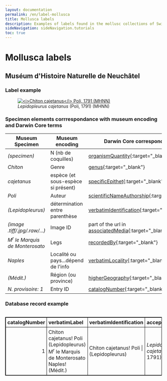 ```yaml
---
layout: documentation
permalink: /en/label-mollusca
title: Mollusca labels
description: Examples of labels found in the mollusc collections of Switzerland and their corresponding Darwin Core encoding
sideNavigation: sideNavigation.tutorials
toc: true
---
```


<head>
  <!-- Lightbox2 CSS -->
  <link href="https://cdnjs.cloudflare.com/ajax/libs/lightbox2/2.11.3/css/lightbox.min.css" rel="stylesheet">
  <!-- Your existing CSS -->
  
  <!-- Lightbox2 JavaScript -->
  <script src="https://cdnjs.cloudflare.com/ajax/libs/lightbox2/2.11.3/js/lightbox-plus-jquery.min.js"></script>
  <!-- Your existing JavaScript -->
</head>

# Mollusca labels

## Muséum d'Histoire Naturelle de Neuchâtel

### Label example

<figure class="has-text-centered">
  <a href="/assets/images/categories/Label_Mollusca_MHNN.png" data-lightbox="image-1" 
     data-title='Celia Bueno / <a href="https://www.museum-neuchatel.ch/collections/" target="_blank">Muséum Neuchâtel</a>'>
    <img src="/assets/images/categories/Label_Mollusca_MHNN.png" 
         alt="<i>Chiton cajetanus</i> Poli, 1791 (MHNN)" 
         style="max-width: 100%; height: auto; cursor: zoom-in;" />
  </a>
  <figcaption><i>Lepidopleurus cajetanus</i> (Poli, 1791) (MHNN)</figcaption>
</figure>

### Specimen elements corrrespondance with museum encoding and Darwin Core terms

| Museum Specimen | Museum encoding | Darwin Core correspondance |
| --------------- | --------------- | -------------------------- |
| _(specimen)_ | N (nb de coquilles) | [organismQuantity](https://dwc.tdwg.org/terms/#dwc:organismQuantity){:target="_blank"} |
| _Chiton_ | Genre | [genus](https://dwc.tdwg.org/terms/#dwc:genus){:target="_blank"} |
| _cajetanus_ | espèce (et sous-espèce si présent) | [specificEpithet](https://dwc.tdwg.org/terms/#dwc:specificEpithet){:target="_blank"} |
| _Poli_ | Auteur | [scientificNameAuthorship](https://dwc.tdwg.org/terms/#dwc:scientificNameAuthorship){:target="_blank"} |
| _(Lepidopleurus)_ | détermination entre parenthèse | [verbatimIdentification](https://dwc.tdwg.org/terms/#dwc:verbatimIdentification){:target="_blank"} |
| _(image .tiff/.jpg/.raw/...)_ | Image ID | part of the url in [associatedMedia](https://dwc.tdwg.org/terms/#dwc:associatedMedia){:target="_blank"} |
| _M<sup>r</sup> le Marquis de Monterosato_ | Legs | [recordedBy](https://dwc.tdwg.org/terms/#dwc:recordedBy){:target="_blank"} |
| _Naples_ | Localité ou pays...dépend de l'info | [verbatimLocality](https://dwc.tdwg.org/terms/#dwc:verbatimLocality){:target="_blank"} |
| _(Médit.)_ | Région (ou province) | [higherGeography](https://dwc.tdwg.org/terms/#dwc:higherGeography){:target="_blank"} |
| _N. provisoire: 1_ | Entry ID | [catalogNumber](https://dwc.tdwg.org/terms/#dwc:catalogNumber){:target="_blank"} |

### Database record example


<div style="overflow-x: auto;">
  <table style="background-color: {{ site.data.colors.lightgreen.transparency }}; width: 100%; border-collapse: collapse; border: 1px solid black;">
    <tr>
      <th style="text-align: left; vertical-align: middle; border: 1px solid black; padding: 5px; background-color: {{ site.data.colors.lightgreen.background }};">catalogNumber</th>
      <th style="text-align: left; width: 40%; vertical-align: middle; border: 1px solid black; padding: 5px; background-color: {{ site.data.colors.lightgreen.background }};">verbatimLabel</th>
      <th style="text-align: left; vertical-align: middle; border: 1px solid black; padding: 5px; background-color: {{ site.data.colors.lightgreen.background }};">verbatimIdentification</th>
      <th style="text-align: left; vertical-align: middle; border: 1px solid black; padding: 5px; background-color: {{ site.data.colors.lightgreen.background }};">acceptedNameUsage</th>
      <th style="text-align: left; vertical-align: middle; border: 1px solid black; padding: 5px; background-color: {{ site.data.colors.lightgreen.background }};">scientificName</th>
      <th style="text-align: left; vertical-align: middle; border: 1px solid black; padding: 5px; background-color: {{ site.data.colors.lightgreen.background }};">genus</th>
      <th style="text-align: left; vertical-align: middle; border: 1px solid black; padding: 5px; background-color: {{ site.data.colors.lightgreen.background }};">specificEpithet</th>
      <th style="text-align: left; vertical-align: middle; border: 1px solid black; padding: 5px; background-color: {{ site.data.colors.lightgreen.background }};">scientificNameAuthorship</th>
      <th style="text-align: left; vertical-align: middle; border: 1px solid black; padding: 5px; background-color: {{ site.data.colors.lightgreen.background }};">recordedBy</th>
      <th style="text-align: left; vertical-align: middle; border: 1px solid black; padding: 5px; background-color: {{ site.data.colors.lightgreen.background }};">verbatimLocality</th>
      <th style="text-align: left; vertical-align: middle; border: 1px solid black; padding: 5px; background-color: {{ site.data.colors.lightgreen.background }};">locality</th>
      <th style="text-align: left; vertical-align: middle; border: 1px solid black; padding: 5px; background-color: {{ site.data.colors.lightgreen.background }};">higherGeography</th>
      <th style="text-align: left; vertical-align: middle; border: 1px solid black; padding: 5px; background-color: {{ site.data.colors.lightgreen.background }};">organismQuantity</th>
      <th style="text-align: left; vertical-align: middle; border: 1px solid black; padding: 5px; background-color: {{ site.data.colors.lightgreen.background }};">organismQuantityType</th>
      <th style="text-align: left; vertical-align: middle; border: 1px solid black; padding: 5px; background-color: {{ site.data.colors.lightgreen.background }};">associatedMedia</th>
    </tr>
    <tr>
      <td style="border: 1px solid black; padding: 5px; text-align: right;">1</td>
      <td style="border: 1px solid black; width: 40%; padding: 5px;">Chiton cajetanus! Poli (Lepidopleurus)<br> M<sup>r</sup> le Marquis de Monterosato Naples! (Médit.)</td>
      <td style="border: 1px solid black; padding: 5px;">Chiton cajetanus! Poli | (Lepidopleurus)</td>
      <td style="border: 1px solid black; padding: 5px;"><i>Lepidopleurus cajetanus</i> (Poli, 1791)</td>
      <td style="border: 1px solid black; padding: 5px;"><i>Chiton cajetanus</i> Poli</td>
      <td style="border: 1px solid black; padding: 5px;">Chiton</td>
      <td style="border: 1px solid black; padding: 5px;">cajetanus</td>
      <td style="border: 1px solid black; padding: 5px;">Poli</td>
      <td style="border: 1px solid black; padding: 5px;">Tommaso di Maria Allery Monterosato</td>
      <td style="border: 1px solid black; padding: 5px;">Naples! (Médit.)</td>
      <td style="border: 1px solid black; padding: 5px;">Naples</td>
      <td style="border: 1px solid black; padding: 5px;">Mediterranean region</td>
      <td style="border: 1px solid black; padding: 5px; text-align: right;">1</td>
      <td style="border: 1px solid black; padding: 5px;">shell</td>
      <td style="border: 1px solid black; padding: 5px;">https://depository-location.ch/path/to/image/MHNN-1.jpg</td>
    </tr>
  </table>
</div>

